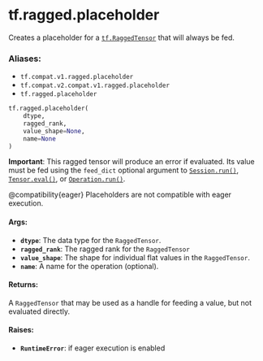 <div itemscope itemtype="http://developers.google.com/ReferenceObject">
<meta itemprop="name" content="tf.ragged.placeholder" />
<meta itemprop="path" content="Stable" />
</div>

# tf.ragged.placeholder

Creates a placeholder for a <a href="../../tf/RaggedTensor.md"><code>tf.RaggedTensor</code></a> that will always be fed.

### Aliases:

* `tf.compat.v1.ragged.placeholder`
* `tf.compat.v2.compat.v1.ragged.placeholder`
* `tf.ragged.placeholder`

``` python
tf.ragged.placeholder(
    dtype,
    ragged_rank,
    value_shape=None,
    name=None
)
```

<!-- Placeholder for "Used in" -->

**Important**: This ragged tensor will produce an error if evaluated.
Its value must be fed using the `feed_dict` optional argument to
<a href="../../tf/InteractiveSession.md#run"><code>Session.run()</code></a>, <a href="../../tf/Tensor.md#eval"><code>Tensor.eval()</code></a>, or <a href="../../tf/Operation.md#run"><code>Operation.run()</code></a>.

@compatibility{eager} Placeholders are not compatible with eager execution.

#### Args:


* <b>`dtype`</b>: The data type for the `RaggedTensor`.
* <b>`ragged_rank`</b>: The ragged rank for the `RaggedTensor`
* <b>`value_shape`</b>: The shape for individual flat values in the `RaggedTensor`.
* <b>`name`</b>: A name for the operation (optional).


#### Returns:

A `RaggedTensor` that may be used as a handle for feeding a value, but
not evaluated directly.



#### Raises:


* <b>`RuntimeError`</b>: if eager execution is enabled